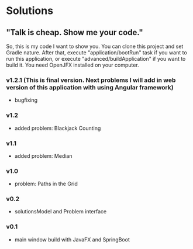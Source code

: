 # Solutions
## "Talk is cheap. Show me your code."

So, this is my code I want to show you.
You can clone this project and set Gradle nature. After that, execute "application/bootRun" task if you want to run this application, or execute "advanced/buildApplication" if you want to build it. You need OpenJFX installed on your computer.

### v1.2.1 (This is final version. Next problems I will add in web version of this application with using Angular framework)

- bugfixing

### v1.2

- added problem: Blackjack Counting

### v1.1

- added problem: Median

### v1.0

- problem: Paths in the Grid

### v0.2

- solutionsModel and Problem interface

### v0.1

- main window build with JavaFX and SpringBoot